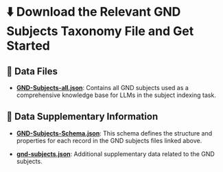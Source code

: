 # ⬇️ Download the Relevant GND Subjects Taxonomy File and Get Started

## 📂 Data Files

- [**GND-Subjects-all.json**](https://github.com/sciknoworg/llms4subjects/blob/main/shared-task-datasets/GND/dataset/GND-Subjects-all.json): Contains all GND subjects used as a comprehensive knowledge base for LLMs in the subject indexing task.

## 📑 Data Supplementary Information

- [**GND-Subjects-Schema.json**](https://github.com/sciknoworg/llms4subjects/blob/main/shared-task-datasets/GND/dataset/GND-Subjects-Schema.json): This schema defines the structure and properties for each record in the GND subjects files linked above.

- [**gnd-subjects.json**](https://github.com/sciknoworg/llms4subjects/blob/main/shared-task-datasets/GND/dataset/gnd-classification-for-gnd-subjects.json): Additional supplementary data related to the GND subjects.

